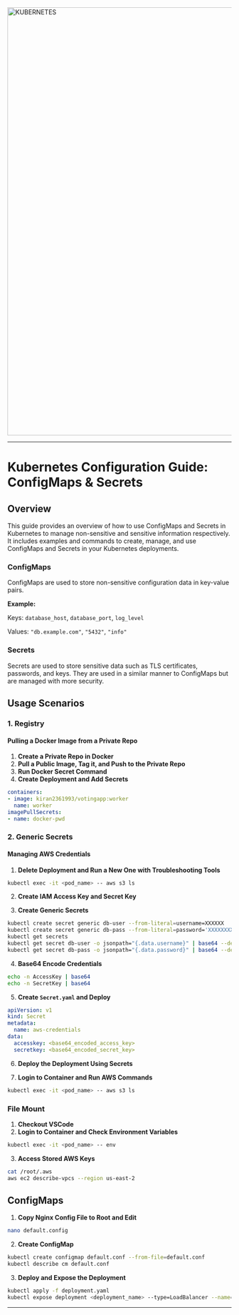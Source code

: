 <img width="960" alt="KUBERNETES" src="https://github.com/user-attachments/assets/42be8f01-1bb8-44e4-ad1e-73aa3e1846e2">



---

# Kubernetes Configuration Guide: ConfigMaps & Secrets

## Overview

This guide provides an overview of how to use ConfigMaps and Secrets in Kubernetes to manage non-sensitive and sensitive information respectively. It includes examples and commands to create, manage, and use ConfigMaps and Secrets in your Kubernetes deployments.

### ConfigMaps

ConfigMaps are used to store non-sensitive configuration data in key-value pairs. 

**Example:**

Keys: `database_host`, `database_port`, `log_level`

Values: `"db.example.com"`, `"5432"`, `"info"`

### Secrets

Secrets are used to store sensitive data such as TLS certificates, passwords, and keys. They are used in a similar manner to ConfigMaps but are managed with more security.

## Usage Scenarios

### 1. Registry

#### Pulling a Docker Image from a Private Repo

1. **Create a Private Repo in Docker**
2. **Pull a Public Image, Tag it, and Push to the Private Repo**
3. **Run Docker Secret Command**
4. **Create Deployment and Add Secrets**

```yaml
containers: 
- image: kiran2361993/votingapp:worker
  name: worker
imagePullSecrets:
- name: docker-pwd
```

### 2. Generic Secrets

#### Managing AWS Credentials

1. **Delete Deployment and Run a New One with Troubleshooting Tools**

```bash
kubectl exec -it <pod_name> -- aws s3 ls
```

2. **Create IAM Access Key and Secret Key**

3. **Create Generic Secrets**

```bash
kubectl create secret generic db-user --from-literal=username=XXXXXX
kubectl create secret generic db-pass --from-literal=password='XXXXXXXXXXXX'
kubectl get secrets
kubectl get secret db-user -o jsonpath="{.data.username}" | base64 --decode
kubectl get secret db-pass -o jsonpath="{.data.password}" | base64 --decode
```

4. **Base64 Encode Credentials**

```bash
echo -n AccessKey | base64
echo -n SecretKey | base64
```

5. **Create `Secret.yaml` and Deploy**

```yaml
apiVersion: v1
kind: Secret
metadata:
  name: aws-credentials
data:
  accesskey: <base64_encoded_access_key>
  secretkey: <base64_encoded_secret_key>
```

6. **Deploy the Deployment Using Secrets**

7. **Login to Container and Run AWS Commands**

```bash
kubectl exec -it <pod_name> -- aws s3 ls
```

### File Mount

1. **Checkout VSCode**
2. **Login to Container and Check Environment Variables**

```bash
kubectl exec -it <pod_name> -- env
```

3. **Access Stored AWS Keys**

```bash
cat /root/.aws
aws ec2 describe-vpcs --region us-east-2
```

## ConfigMaps

1. **Copy Nginx Config File to Root and Edit**

```bash
nano default.config
```

2. **Create ConfigMap**

```bash
kubectl create configmap default.conf --from-file=default.conf
kubectl describe cm default.conf
```

3. **Deploy and Expose the Deployment**

```bash
kubectl apply -f deployment.yaml
kubectl expose deployment <deployment_name> --type=LoadBalancer --name=<service_name>
```

---